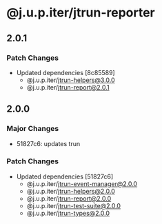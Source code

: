 # @j.u.p.iter/jtrun-reporter

## 2.0.1

### Patch Changes

- Updated dependencies [8c85589]
  - @j.u.p.iter/jtrun-helpers@3.0.0
  - @j.u.p.iter/jtrun-report@2.0.1

## 2.0.0

### Major Changes

- 51827c6: updates trun

### Patch Changes

- Updated dependencies [51827c6]
  - @j.u.p.iter/jtrun-event-manager@2.0.0
  - @j.u.p.iter/jtrun-helpers@2.0.0
  - @j.u.p.iter/jtrun-report@2.0.0
  - @j.u.p.iter/jtrun-test-suite@2.0.0
  - @j.u.p.iter/jtrun-types@2.0.0
